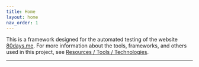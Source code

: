 ```yaml
---
title: Home
layout: home
nav_order: 1
---
```


This is a framework designed for the automated testing of the website [80days.me].
For more information about the tools, frameworks, and others used in this project, see [Resources / Tools / Technologies].









----

[80days.me]: https://app.eightydays.me/

[Resources / Tools / Technologies]: resources-tools/

